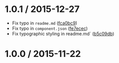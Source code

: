<!--remark setext-->

<!--lint disable no-multiple-toplevel-headings-->

1.0.1 / 2015-12-27
==================

*   Fix typo in `readme.md` ([fca0bc9](https://github.com/wooorm/stringify-entities/commit/fca0bc9))
*   Fix typo in `component.json` ([fe7ecec](https://github.com/wooorm/stringify-entities/commit/fe7ecec))
*   Fix typographic styling in readme.md\` ([b5c09db](https://github.com/wooorm/stringify-entities/commit/b5c09db))

1.0.0 / 2015-11-22
==================
